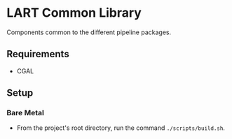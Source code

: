 # LART Common Library

Components common to the different pipeline packages.

## Requirements

- CGAL

## Setup

### Bare Metal

- From the project's root directory, run the command `./scripts/build.sh`.


